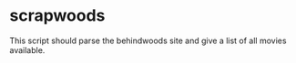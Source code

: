 # scrapwoods
This script should parse the behindwoods site and give a list of all movies available.


